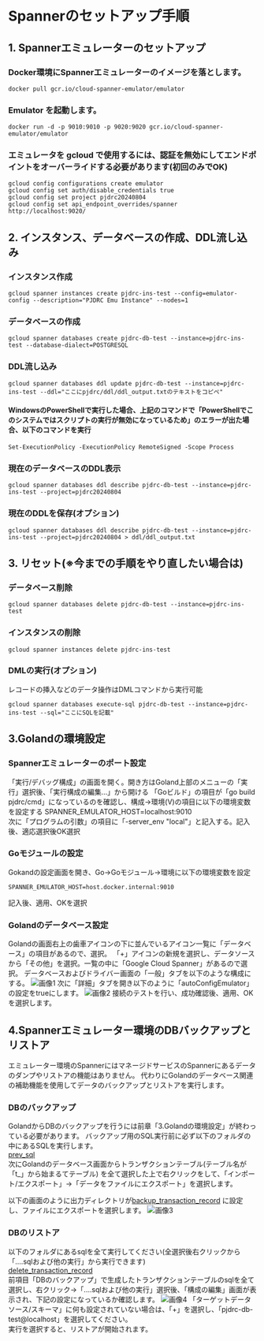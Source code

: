# Spannerのセットアップ手順
## 1. Spannerエミュレーターのセットアップ
### Docker環境にSpannerエミュレーターのイメージを落とします。
```
docker pull gcr.io/cloud-spanner-emulator/emulator
```
### Emulator を起動します。
```
docker run -d -p 9010:9010 -p 9020:9020 gcr.io/cloud-spanner-emulator/emulator
```
### エミュレータを gcloud で使用するには、認証を無効にしてエンドポイントをオーバーライドする必要があります(初回のみでOK)
```
gcloud config configurations create emulator
gcloud config set auth/disable_credentials true
gcloud config set project pjdrc20240804
gcloud config set api_endpoint_overrides/spanner http://localhost:9020/
```
## 2. インスタンス、データベースの作成、DDL流し込み
### インスタンス作成
```
gcloud spanner instances create pjdrc-ins-test --config=emulator-config --description="PJDRC Emu Instance" --nodes=1
```
### データベースの作成
```
gcloud spanner databases create pjdrc-db-test --instance=pjdrc-ins-test --database-dialect=POSTGRESQL
```
### DDL流し込み
```
gcloud spanner databases ddl update pjdrc-db-test --instance=pjdrc-ins-test --ddl="ここにpjdrc/ddl/ddl_output.txtのテキストをコピペ"
```
#### WindowsのPowerShellで実行した場合、上記のコマンドで「PowerShellでこのシステムではスクリプトの実行が無効になっているため」のエラーが出た場合、以下のコマンドを実行
```
Set-ExecutionPolicy -ExecutionPolicy RemoteSigned -Scope Process
```
### 現在のデータベースのDDL表示
```
gcloud spanner databases ddl describe pjdrc-db-test --instance=pjdrc-ins-test --project=pjdrc20240804
```
### 現在のDDLを保存(オプション)
```
gcloud spanner databases ddl describe pjdrc-db-test --instance=pjdrc-ins-test --project=pjdrc20240804 > ddl/ddl_output.txt
```
## 3. リセット(※今までの手順をやり直したい場合は)
### データベース削除
```
gcloud spanner databases delete pjdrc-db-test --instance=pjdrc-ins-test
```
### インスタンスの削除
```
gcloud spanner instances delete pjdrc-ins-test
```

### DMLの実行(オプション)
レコードの挿入などのデータ操作はDMLコマンドから実行可能
```
gcloud spanner databases execute-sql pjdrc-db-test --instance=pjdrc-ins-test --sql="ここにSQLを記載"
```
## 3.Golandの環境設定
### Spannerエミュレーターのポート設定
「実行/デバッグ構成」の画面を開く。開き方はGoland上部のメニューの「実行」選択後、「実行構成の編集…」から開ける
「Goビルド」の項目が「go build pjdrc/cmd」になっているのを確認し、構成->環境(V)の項目に以下の環境変数を設定する
SPANNER_EMULATOR_HOST=localhost:9010
<br>次に「プログラムの引数」の項目に「-server_env "local"」と記入する。記入後、適応選択後OK選択
### Goモジュールの設定
Gokandの設定画面を開き、Go->Goモジュール->環境に以下の環境変数を設定
```
SPANNER_EMULATOR_HOST=host.docker.internal:9010
```

記入後、適用、OKを選択
### Golandのデータベース設定
Golandの画面右上の歯車アイコンの下に並んでいるアイコン一覧に「データベース」の項目があるので、選択。
「+」アイコンの新規を選択し、データソースから「その他」を選択。一覧の中に「Google Cloud Spanner」があるので選択。
データベースおよびドライバー画面の「一般」タブを以下のような構成にする。
![画像1](./images/md_spanner_doc_image1.png)
次に「詳細」タブを開き以下のように「autoConfigEmulator」の設定をtrueにします。
![画像2](./images/md_spanner_doc_image2.png)
接続のテストを行い、成功確認後、適用、OKを選択します。
## 4.Spannerエミュレーター環境のDBバックアップとリストア
エミュレーター環境のSpannerにはマネージドサービスのSpannerにあるデータのダンプやリストアの機能はありません。
代わりにGolandのデータベース関連の補助機能を使用してデータのバックアップとリストアを実行します。
### DBのバックアップ
GolandからDBのバックアップを行うには前章「3.Golandの環境設定」が終わっている必要があります。
バックアップ用のSQL実行前に必ず以下のフォルダの中にあるSQLを実行します。  
[prev_sql](../dml/backup_transaction_record/prev_sql)  
次にGolandのデータベース画面からトランザクションテーブル(テーブル名が「t_」から始まるてテーブル)
を全て選択した上で右クリックをして、「インポート/エクスポート」->「データをファイルにエクスポート」を選択します。  

以下の画面のように出力ディレクトリが[backup_transaction_record](../dml/backup_transaction_record) に設定し、ファイルにエクスポートを選択します。
![画像3](./images/md_spanner_doc_image3.png)
### DBのリストア
以下のフォルダにあるsqlを全て実行してください(全選択後右クリックから「....sqlおよび他の実行」から実行できます)  
[delete_transaction_record](../dml/delete_transaction_record)  
前項目「DBのバックアップ」で生成したトランザクションテーブルのsqlを全て選択し、右クリック->「....sqlおよび他の実行」選択後、「構成の編集」画面が表示され、下記の設定になっているか確認します。
![画像4](./images/md_spanner_doc_image4.png)
「ターゲットデータソース/スキーマ」に何も設定されていない場合は、「+」を選択し、「pjdrc-db-test@localhost」を選択してください。  
実行を選択すると、リストアが開始されます。



